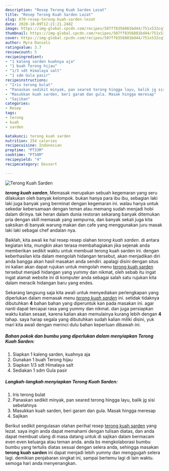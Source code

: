 ```yaml
---
description: "Resep Terong Kuah Sarden Lezat"
title: "Resep Terong Kuah Sarden Lezat"
slug: 870-resep-terong-kuah-sarden-lezat
date: 2020-10-09T12:21:21.248Z
image: https://img-global.cpcdn.com/recipes/507ff8356801bd44/751x532cq70/terong-kuah-sarden-foto-resep-utama.jpg
thumbnail: https://img-global.cpcdn.com/recipes/507ff8356801bd44/751x532cq70/terong-kuah-sarden-foto-resep-utama.jpg
cover: https://img-global.cpcdn.com/recipes/507ff8356801bd44/751x532cq70/terong-kuah-sarden-foto-resep-utama.jpg
author: Myra Daniels
ratingvalue: 3.7
reviewcount: 5
recipeingredient:
- "1 kaleng sarden kuahnya aja"
- "1 buah Terong hijau"
- "1/3 sdt Himalaya salt"
- "1 sdm Gula pasir"
recipeinstructions:
- "Iris terong bulat"
- "Panaskan sedikit minyak, pan seared terong hingga layu, balik jg sisi sebelahnya"
- "Masukkan kuah sarden, beri garam dan gula. Masak hingga meresap"
- "Sajikan"
categories:
- Resep
tags:
- terong
- kuah
- sarden

katakunci: terong kuah sarden 
nutrition: 254 calories
recipecuisine: Indonesian
preptime: "PT33M"
cooktime: "PT50M"
recipeyield: "4"
recipecategory: Dessert

---
```



![Terong Kuah Sarden](https://img-global.cpcdn.com/recipes/507ff8356801bd44/751x532cq70/terong-kuah-sarden-foto-resep-utama.jpg)

<b><i>terong kuah sarden</i></b>, Memasak merupakan sebuah kegemaran yang seru dilakukan oleh banyak kelompok. bukan hanya para ibu ibu, sebagian laki laki juga banyak yang berminat dengan kegemaran ini. walau hanya untuk sekedar kebersamaan dengan teman atau memang sudah menjadi hobi dalam dirinya. tak heran dalam dunia restoran sekarang banyak ditemukan pria dengan skill memasak yang sempurna, dan banyak sekali juga kita saksikan di banyak warung makan dan cafe yang menggunakan juru masak laki laki sebagai chef andalan nya.

Baiklah, kita awali ke hal resep resep olahan <i>terong kuah sarden</i>. di antara kegiatan kita, mungkin akan terasa membahagiakan jika sejenak anda memberikan sedikit waktu untuk membuat terong kuah sarden ini. dengan keberhasilan kita dalam mengolah hidangan tersebut, akan menjadikan diri anda bangga akan hasil masakan anda sendiri. apalagi disini dengan situs ini kalian akan dapat rujukan untuk mengolah menu <u>terong kuah sarden</u> tersebut menjadi hidangan yang yummy dan nikmat, oleh sebab itu ingat ingat alamat website ini di komputer anda sebagai salah satu rujukan kita dalam meracik hidangan baru yang endes.




Sekarang langsung saja kita awali untuk menyediakan perlengkapan yang diperlukan dalam memasak menu <u><i>terong kuah sarden</i></u> ini. setidak tidaknya dibutuhkan <b>4</b> bahan bahan yang diperuntuk kan pada masakan ini. agar nanti dapat tercapai rasa yang yummy dan nikmat. dan juga persiapkan waktu kalian sesaat, karena kalian akan memulainya kurang lebih dengan <b>4</b> tahap. saya harap segala yang dibutuhkan sudah kalian miliki disini, yuk mari kita awali dengan merinci dulu bahan keperluan dibawah ini.

<!--inarticleads1-->

##### Bahan pokok dan bumbu yang diperlukan dalam menyiapkan Terong Kuah Sarden:

1. Siapkan 1 kaleng sarden, kuahnya aja
1. Gunakan 1 buah Terong hijau
1. Siapkan 1/3 sdt Himalaya salt
1. Sediakan 1 sdm Gula pasir




<!--inarticleads2-->

##### Langkah-langkah menyiapkan Terong Kuah Sarden:

1. Iris terong bulat
1. Panaskan sedikit minyak, pan seared terong hingga layu, balik jg sisi sebelahnya
1. Masukkan kuah sarden, beri garam dan gula. Masak hingga meresap
1. Sajikan




Berikut sedikit pengulasan olahan perihal resep <u>terong kuah sarden</u> yang lezat. saya ingin anda dapat memahami dengan tulisan diatas, dan anda dapat membuat ulang di masa datang untuk di sajikan dalam bermacam even even keluarga atau teman anda. anda bs mengkolaborasi bumbu bumbu yang tertulis diatas sesuai dengan selera anda, sehingga masakan <b>terong kuah sarden</b> ini dapat menjadi lebih yummy dan menggugah selera lagi. demikian penjabaran singkat ini, sampai bertemu lagi di lain waktu. semoga hari anda menyenangkan.
